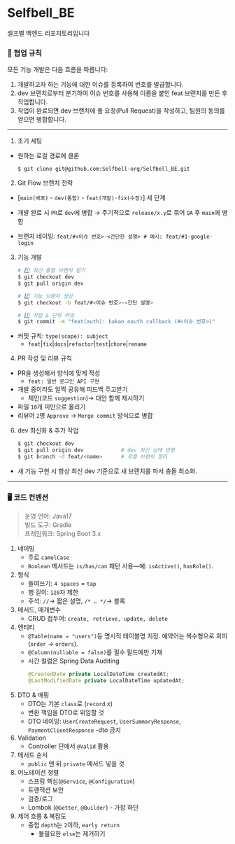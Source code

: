 # Selfbell_BE
셀프벨 백엔드 리포지토리입니다

### 📌 협업 규칙
모든 기능 개발은 다음 흐름을 따릅니다:
1. 개발하고자 하는 기능에 대한 이슈를 등록하여 번호를 발급합니다.
2. dev 브랜치로부터 분기하여 이슈 번호를 사용해 이름을 붙인 feat 브랜치를 만든 후 작업합니다.
3. 작업이 완료되면 dev 브랜치에 풀 요청(Pull Request)을 작성하고, 팀원의 동의를 얻으면 병합합니다.
---

1.  초기 세팅
* 원하는 로컬 경로에 클론
    ```
    $ git clone git@github.com:Selfbell-org/Selfbell_BE.git
    ```

2. Git Flow 브랜치 전략
* [`main(배포)` - `dev(통합)` - `feat(개발)·fix(수정)`] 세 단계
* 개발 완료 시 `PR`로 `dev`에 병합 → 주기적으로 `release/x.y`로 묶어 `QA` 후 `main`에 병합

* 브랜치 네이밍:
  `feat/#<이슈 번호>-<간단한 설명> # 예시: feat/#1-google-login`
3. 기능 개발
    ```bash
    # 1️⃣ 최신 통합 브랜치 받기
    $ git checkout dev
    $ git pull origin dev
    
    # 2️⃣ 기능 브랜치 생성
    $ git checkout -b feat/#<이슈 번호>-<간단 설명>
    
    # 3️⃣ 작업 & 단위 커밋
    $ git commit -m "feat(auth): kakao oauth callback (#<이슈 번호>)"
   ```
* 커밋 규칙: `type(scope): subject`
    * `feat`|`fix`|`docs`|`refactor`|`test`|`chore`|`rename`

4. PR 작성 및 리뷰 규칙
* PR을 생성해서 양식에 맞게 작성
    * `feat: 일반 로그인 API 구현`
* 개발 중이라도 일찍 공유해 피드백 주고받기
    * 제안(코드 `suggestion`)→ 대안 함께 제시하기
* 파일 `10`개 미만으로 올리기
* 리뷰어 `2`명 `Approve` → `Merge commit` 방식으로 병합
6. dev 최신화 & 추가 작업
    ```bash
    $ git checkout dev
    $ git pull origin dev            # dev 최신 상태 반영
    $ git branch -d feat/<name>      # 로컬 브랜치 정리
   ```
* 새 기능 구현 시 항상 최신 dev 기준으로 새 브랜치를 파서 충돌 최소화.
---

### 🖥️ 코드 컨벤션
> 운영 언어: Java17  
> 빌드 도구: Gradle  
> 프레임워크: Spring Boot 3.x

1. 네이밍
   * 주로 `camelCase`
   * `Boolean` 메서드는 `is/has/can` 패턴 사용—예: `isActive()`, `hasRole()`.
2. 형식
    * 들여쓰기: `4 spaces` = `tap`
    * 행 길이: `120`자 제한
    * 주석: `//`→ 짧은 설명, `/* … */`→ 블록
3. 메서드, 매개변수
    * CRUD 접두어: `create, retrieve, update, delete`
4. 엔티티
    * `@Table(name = "users")`등 명시적 테이블명 지정. 예약어는 복수형으로 회피(`order` → `orders`).
    * `@Column(nullable = false)`를 필수 필드에만 기재
    * 시간 컬럼은 Spring Data Auditing
      ```java
      @CreatedDate private LocalDateTime createdAt;
      @LastModifiedDate private LocalDateTime updatedAt;
      ```
5. DTO & 매핑
   * DTO는 기본 `class`로 (`record` x)
   * 변환 책임을 DTO로 위임할 것
   * DTO 네이밍: `UserCreateRequest`, `UserSummaryResponse`, `PaymentClientResponse` -dto 금지
6. Validation
   * Controller 단에서 `@Valid` 활용
7. 메서드 순서
   * `public` 맨 뒤 `private` 메서드 넣을 것
8. 어노테이션 정렬
   * 스프링 핵심(`@Service`, `@Configuration`)
   * 트랜잭션 보안
   * 검증/로그
   * Lombok (`@Getter`, `@Builder`) - 가장 하단
10. 제어 흐름 & 복잡도
    * 중첩 `depth`는 `2`이하, `early return`
      * 불필요한 `else`는 제거하기